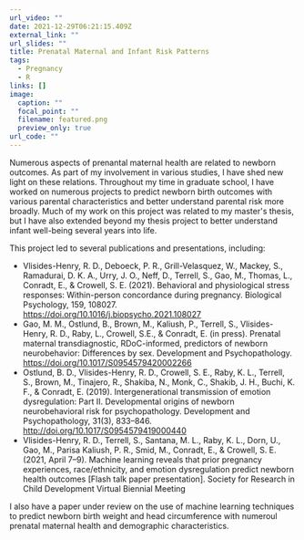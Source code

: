```yaml
---
url_video: ""
date: 2021-12-29T06:21:15.409Z
external_link: ""
url_slides: ""
title: Prenatal Maternal and Infant Risk Patterns
tags:
  - Pregnancy
  - R
links: []
image:
  caption: ""
  focal_point: ""
  filename: featured.png
  preview_only: true
url_code: ""
---
```

Numerous aspects of prenantal maternal health are related to newborn outcomes. As part of my involvement in various studies, I have shed new light on these relations. Throughout my time in graduate school, I have worked on numerous projects to predict newborn birth outcomes with various parental characteristics and better understand parental risk more broadly. Much of my work on this project was related to my master's thesis, but I have also extended beyond my thesis project to better understand infant well-being several years into life.

This project led to several publications and presentations, including:
- Vlisides-Henry, R. D., Deboeck, P. R., Grill-Velasquez, W., Mackey, S., Ramadurai, D. K. A., Urry, J. O., Neff, D., Terrell, S., Gao, M., Thomas, L., Conradt, E., & Crowell, S. E. (2021). Behavioral and physiological stress responses: Within-person concordance during pregnancy. Biological Psychology, 159, 108027. https://doi.org/10.1016/j.biopsycho.2021.108027
- Gao, M. M., Ostlund, B., Brown, M., Kaliush, P., Terrell, S., Vlisides-Henry, R. D., Raby, L., Crowell, S.E., & Conradt, E. (in press). Prenatal maternal transdiagnostic, RDoC-informed, predictors of newborn neurobehavior: Differences by sex. Development and Psychopathology. https://doi.org/10.1017/S0954579420002266
- Ostlund, B. D., Vlisides-Henry, R. D., Crowell, S. E., Raby, K. L., Terrell, S., Brown, M., Tinajero, R., Shakiba, N., Monk, C., Shakib, J. H., Buchi, K. F., & Conradt, E. (2019). Intergenerational transmission of emotion dysregulation: Part II. Developmental origins of newborn neurobehavioral risk for psychopathology. Development and Psychopathology, 31(3), 833–846. http://doi.org/10.1017/S0954579419000440
- Vlisides-Henry, R. D., Terrell, S., Santana, M. L., Raby, K. L., Dorn, U., Gao, M., Parisa Kaliush, P. R., Smid, M., Conradt, E., & Crowell, S. E. (2021, April 7–9). Machine learning reveals that prior pregnancy experiences, race/ethnicity, and emotion dysregulation predict newborn health outcomes [Flash talk paper presentation]. Society for Research in Child Development Virtual Biennial Meeting

I also have a paper under review on the use of machine learning techniques to predict newborn birth weight and head circumference with numeroul prenatal maternal health and demographic characteristics.
